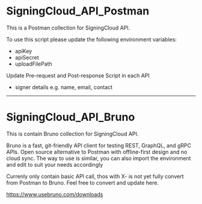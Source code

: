 # SigningCloud_API_Postman

This is a Postman collection for SigningCloud API.

To use this script please update the following environment variables:
- apiKey
- apiSecret
- uploadFilePath


Update Pre-request and Post-response Script in each API
- signer details e.g. name, email, contact


----------------------------------------------------
# SigningCloud_API_Bruno

This is contain Bruno collection for SigningCloud API.

Bruno is a fast, git-friendly API client for testing REST, GraphQL, and gRPC APIs. Open source alternative to Postman with offline-first design and no cloud sync.
The way to use is similar, you can also import the environment and edit to suit your needs accordingly

Currenly only contain basic API call, thos with X- is not yet fully convert from Postman to Bruno. Feel free to convert and update here.

https://www.usebruno.com/downloads
